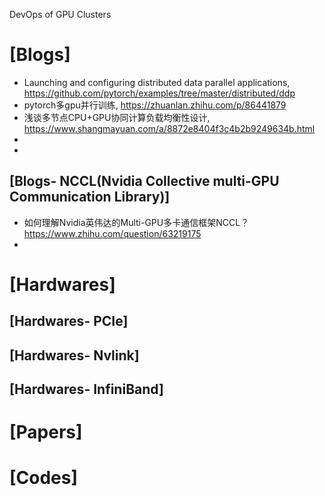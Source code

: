 DevOps of GPU Clusters

# [Blogs]
+ Launching and configuring distributed data parallel applications, https://github.com/pytorch/examples/tree/master/distributed/ddp
+ pytorch多gpu并行训练, https://zhuanlan.zhihu.com/p/86441879
+ 浅谈多节点CPU+GPU协同计算负载均衡性设计, https://www.shangmayuan.com/a/8872e8404f3c4b2b9249634b.html
+ 
+ 

## [Blogs- NCCL(Nvidia Collective multi-GPU Communication Library)]
+ 如何理解Nvidia英伟达的Multi-GPU多卡通信框架NCCL？https://www.zhihu.com/question/63219175
+ 

# [Hardwares]

## [Hardwares- PCIe]

## [Hardwares- Nvlink]

## [Hardwares- InfiniBand]

# [Papers]


# [Codes]

